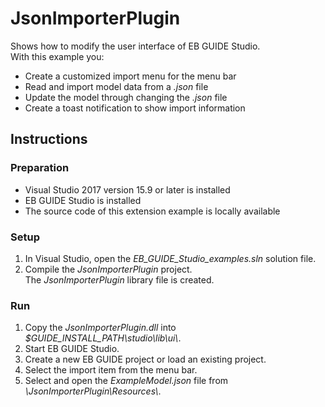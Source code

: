 # JsonImporterPlugin


Shows how to modify the user interface of EB GUIDE Studio.\
With this example you:
* Create a customized import menu for the menu bar 
* Read and import model data from a _.json_ file
* Update the model through changing the _.json_ file
* Create a toast notification to show import information

## Instructions

### Preparation

* Visual Studio 2017 version 15.9 or later is installed
* EB GUIDE Studio is installed
* The source code of this extension example is locally available

### Setup

1. In Visual Studio, open the _EB\_GUIDE\_Studio\_examples.sln_ solution file.
2. Compile the _JsonImporterPlugin_ project.\
The _JsonImporterPlugin_ library file is created. 

### Run

1. Copy the _JsonImporterPlugin.dll_ into _$GUIDE_INSTALL_PATH\\studio\\lib\\ui\\_.
2. Start EB GUIDE Studio.
3. Create a new EB GUIDE project or load an existing project.
4. Select the import item from the menu bar.
5. Select and open the _ExampleModel.json_ file from _\\JsonImporterPlugin\\Resources\\_.
